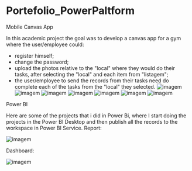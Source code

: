 # Portefolio_PowerPaltform

 Mobile Canvas App

In this academic project the goal was to develop a canvas app for a gym where the user/employee could:
- register himself; 
- change the password;
- upload the photos relative to the "local" where they would do their tasks, after selecting the "local" and each item from "listagem";
- the user/employee to send the records from their tasks need do complete each of the tasks from the "local" they selected.
![imagem](https://github.com/AnaFilipaTorres/Portefolio_PowerPaltform/assets/161728912/b79bd36c-deb0-453f-bb25-52350b233ce0)
![imagem](https://github.com/AnaFilipaTorres/Portefolio_PowerPaltform/assets/161728912/43bd4ff4-6d18-4d26-814a-aa790ead83ea)
![imagem](https://github.com/AnaFilipaTorres/Portefolio_PowerPaltform/assets/161728912/5810e0e1-adbf-421e-b21b-dfec14c8fa29)
![imagem](https://github.com/AnaFilipaTorres/Portefolio_PowerPaltform/assets/161728912/552949b1-d261-4bed-931a-f860a5b0fc00)
![imagem](https://github.com/AnaFilipaTorres/Portefolio_PowerPaltform/assets/161728912/d4a10ee7-23e3-498e-8414-7dec829e4217)
![imagem](https://github.com/AnaFilipaTorres/Portefolio_PowerPaltform/assets/161728912/9309de84-f3e5-4674-9731-5ef62fdb5a9f)
![imagem](https://github.com/AnaFilipaTorres/Portefolio_PowerPaltform/assets/161728912/aed4c3de-de92-4739-8102-270e830eff31)


Power BI

Here are some of the projects that i did in Power Bi, where I start doing the projects in the Power BI Desktop and then publish all the records to the workspace in Power BI Service.
Report:


![imagem](https://github.com/AnaFilipaTorres/Portefolio_PowerPaltform/assets/161728912/95dac63e-15bf-4e4d-9550-86cdcb23c223)


Dashboard:

![imagem](https://github.com/AnaFilipaTorres/Portefolio_PowerPaltform/assets/161728912/580ba19e-909b-4e72-a598-4205e2b1a98b)






